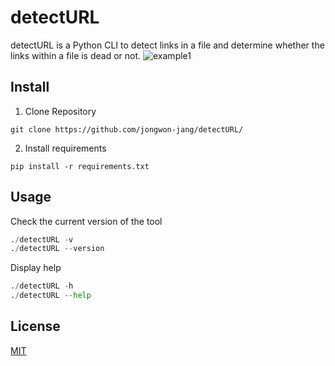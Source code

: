 # detectURL

detectURL is a Python CLI to detect links in a file and determine whether the links within a file is dead or not.
![example1](https://media.giphy.com/media/fp8CDcKA4pzelBlXcw/giphy.gif)

## Install
1. Clone Repository
```
git clone https://github.com/jongwon-jang/detectURL/
```
2. Install requirements
```
pip install -r requirements.txt
```

## Usage
Check the current version of the tool
```python
./detectURL -v
./detectURL --version
```
Display help
```python
./detectURL -h
./detectURL --help
```


## License
[MIT](https://choosealicense.com/licenses/mit/)
